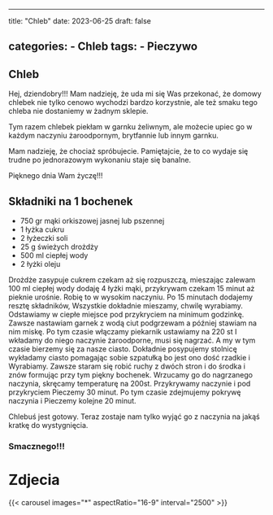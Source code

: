 

---
title: "Chleb"
date: 2023-06-25
draft: false

categories:
    - Chleb
tags:
    - Pieczywo
---


## Chleb

Hej, dziendobry!!!
Mam nadzieję, że uda mi się Was przekonać, że domowy chlebek nie tylko cenowo wychodzi bardzo korzystnie, ale też smaku tego chleba nie dostaniemy w żadnym sklepie.

Tym razem chlebek piekłam w garnku żeliwnym, ale możecie upiec go w każdym naczyniu żaroodpornym, brytfannie lub innym garnku.

Mam nadzieję, że chociaż spróbujecie. Pamiętajcie, że to co wydaje się trudne po jednorazowym wykonaniu staje się banalne.

Pięknego dnia Wam życzę!!!


## Składniki na 1 bochenek


* 750 gr mąki orkiszowej jasnej lub pszennej
* 1 łyżka cukru
* 2 łyżeczki soli
* 25 g świeżych drożdży
* 500 ml ciepłej wody
* 2 łyżki oleju

Drożdże zasypuje cukrem czekam aż się rozpuszczą, mieszając zalewam 100 ml ciepłej wody dodaję 4 łyżki mąki, przykrywam czekam 15 minut aż pieknie urośnie.
Robię to w wysokim naczyniu.
Po 15 minutach dodajemy resztę składników,
Wszystkie dokładnie mieszamy, chwilę wyrabiamy.
Odstawiamy w ciepłe miejsce pod przykryciem na minimum godzinkę.
Zawsze nastawiam garnek z wodą ciut podgrzewam a później stawiam na nim miskę.
Po tym czasie włączamy piekarnik ustawiamy na 220 st
I wkładamy do niego naczynie żaroodporne, musi się nagrzać. A my w tym czasie bierzemy się za nasze ciasto. Dokładnie posypujemy stolnicę wykładamy ciasto pomagając sobie szpatułką bo jest ono dość rzadkie i Wyrabiamy. 
Zawsze staram się robić ruchy z dwóch stron i do środka i znów formując przy tym piękny bochenek.
Wrzucamy go do nagrzanego naczynia, skręcamy temperaturę na 200st.
Przykrywamy naczynie i pod przykryciem Pieczemy 30 minut. 
Po tym czasie zdejmujemy pokrywę naczynia i Pieczemy kolejne 
20 minut.

Chlebuś jest gotowy.
Teraz zostaje nam tylko wyjąć go z naczynia na jakąś kratkę do wystygnięcia. 


### Smacznego!!!

# Zdjecia

{{< carousel images="*" aspectRatio="16-9" interval="2500" >}}
